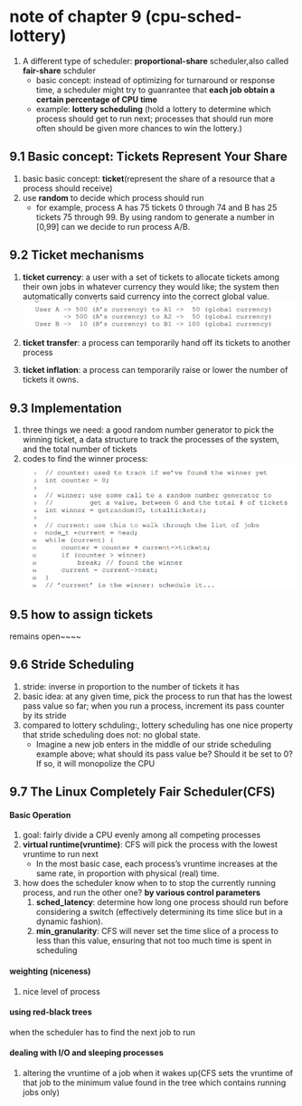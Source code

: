 # note of chapter 9 (cpu-sched-lottery)

1. A different type of scheduler: **proportional-share** scheduler,also called **fair-share** schduler  
   * basic concept: instead of optimizing for turnaround or response time, a scheduler might try to guanrantee that **each job obtain a certain percentage of CPU time**
   * example: **lottery scheduling** (hold a lottery to determine which process should get to run next; processes that should run more often should be given more chances to win the lottery.)


## 9.1 Basic concept: Tickets Represent Your Share
1. basic basic concept: **ticket**(represent the share of a resource that a process should receive)
2. use **random** to decide which process should run  
   *  for example, process A has 75 tickets 0 through 74 and B has 25 tickets 75 through 99. By using random to generate a number in [0,99] can we decide to run process A/B.


## 9.2 Ticket mechanisms
1. **ticket currency**: a user with a set of tickets to allocate tickets among their own jobs in whatever currency they would like; the system then automatically converts said currency into the correct global value.
![currency](figs/N9/currency.png)

2. **ticket transfer**: a process can temporarily hand off its tickets to another process
3. **ticket inflation**: a process can temporarily raise or lower the number of tickets it owns.


## 9.3 Implementation
1. three things we need: a good random number generator to pick the winning ticket, a data structure to track the processes of the system, and the total number of tickets
2. codes to find the winner process: 
![code](figs/N9/code.png)

## 9.5 how to assign tickets
remains open~~~~


## 9.6 Stride Scheduling
1. stride: inverse in proportion to the number of tickets it has
2. basic idea:  at any given time, pick the process to run that has the lowest pass value so far; when you run a process, increment its pass counter by its stride
3. compared to lottery schduling:, lottery scheduling has one nice
property that stride scheduling does not: no global state.
    * Imagine a new job enters in the middle of our stride scheduling example above; what should its pass value be? Should it be set to 0? If so, it will monopolize the CPU


## 9.7 The Linux Completely Fair Scheduler(CFS)
#### Basic Operation
1. goal: fairly divide a CPU evenly among all competing processes
2. **virtual runtime(vruntime)**: CFS will pick the process with the lowest vruntime to run next
   * In the most basic case, each process’s vruntime increases at the same rate, in proportion with physical (real) time. 
3. how does the scheduler know when to to stop the currently running process, and run the other one? **by various control parameters** 
   1. **sched_latency**: determine how long one process should run before considering a switch (effectively determining its time slice but in a dynamic fashion).
   2. **min_granularity**: CFS will never set the time slice of a process to less than this value, ensuring that not too much time is spent in scheduling

#### weighting (niceness)
1. nice level of process


#### using red-black trees
when the scheduler has to find the next job to run

#### dealing with I/O and sleeping processes
1. altering the vruntime of a job when it wakes up(CFS sets the vruntime of that job to the minimum value found in the tree which contains running jobs only)